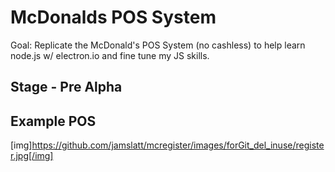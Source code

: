 # McDonalds POS System
Goal: Replicate the McDonald's POS System (no cashless) to help learn node.js w/ electron.io and fine tune my JS skills.

## Stage - Pre Alpha


## Example POS
[img]https://github.com/jamslatt/mcregister/images/forGit_del_inuse/register.jpg[/img]
